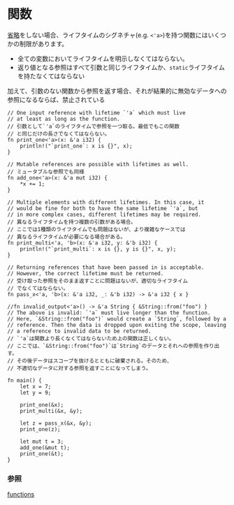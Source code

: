 <!--
# Functions
-->
# 関数

<!--
Ignoring [elision], function signatures with lifetimes have a few constraints: 
-->
[省略][elision]をしない場合、ライフタイムのシグネチャ(e.g. `<'a>`)を持つ関数にはいくつかの制限があります。

<!--
* any reference *must* have an annotated lifetime.
* any reference being returned *must* have the same lifetime as an input or
be `static`.
-->
* 全ての変数においてライフタイムを明示しなくてはならない。
* 返り値となる参照はすべて引数と同じライフタイムか、`static`ライフタイムを持たなくてはならない

<!--
Additionally, note that returning references without input is banned if it
would result in returning references to invalid data. The following example shows
off some valid forms of functions with lifetimes:
-->
加えて、引数のない関数から参照を返す場合、それが結果的に無効なデータへの参照になるならば、禁止されている

```rust,editable
// One input reference with lifetime `'a` which must live
// at least as long as the function.
// 引数として`'a`のライフタイムで参照を一つ取る。最低でもこの関数
// と同じだけの長さでなくてはならない。
fn print_one<'a>(x: &'a i32) {
    println!("`print_one`: x is {}", x);
}

// Mutable references are possible with lifetimes as well.
// ミュータブルな参照でも同様
fn add_one<'a>(x: &'a mut i32) {
    *x += 1;
}

// Multiple elements with different lifetimes. In this case, it
// would be fine for both to have the same lifetime `'a`, but
// in more complex cases, different lifetimes may be required.
// 異なるライフタイムを持つ複数の引数がある場合。
// ここでは1種類のライフタイムでも問題はないが、より複雑なケースでは
// 異なるライフタイムが必要になる場合がある。
fn print_multi<'a, 'b>(x: &'a i32, y: &'b i32) {
    println!("`print_multi`: x is {}, y is {}", x, y);
}

// Returning references that have been passed in is acceptable.
// However, the correct lifetime must be returned.
// 受け取った参照をそのまま返すことに問題はないが、適切なライフタイム
// でなくてはならない。
fn pass_x<'a, 'b>(x: &'a i32, _: &'b i32) -> &'a i32 { x }

//fn invalid_output<'a>() -> &'a String { &String::from("foo") }
// The above is invalid: `'a` must live longer than the function.
// Here, `&String::from("foo")` would create a `String`, followed by a
// reference. Then the data is dropped upon exiting the scope, leaving
// a reference to invalid data to be returned.
// `'a`は関数より長くなくてはならないため上の関数は正しくない。
// ここでは、`&String::from("foo")`は`String`のデータとそれへの参照を作り出す。
// その後データはスコープを抜けるとともに破棄される。そのため、
// 不適切なデータに対する参照を返すことになってしまう。

fn main() {
    let x = 7;
    let y = 9;
    
    print_one(&x);
    print_multi(&x, &y);
    
    let z = pass_x(&x, &y);
    print_one(z);

    let mut t = 3;
    add_one(&mut t);
    print_one(&t);
}
```

<!--
### See also:
-->
### 参照

[functions][fn]

[elision]: elision.md
[fn]: fn.md
